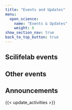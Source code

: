 ```yaml
---
title: "Events and Updates"
menu:
  open_science:
    name: "Events & Updates"
    weight: 6
show_section_nav: true
back_to_top_button: true
---
```


## Scilifelab events

<section id="sll-events-section" class="my-4">
  <!-- The events content will be filled by shortcode 'update_activities' that is called below -->
</section>

## Other events

<section id="other-events-section" class="my-4">
  <!-- The events content will be filled by shortcode 'update_activities' that is called below -->
</section>

## Announcements

<!-- This page have more dunamic content, so everything is written in a shortcode -->
{{< update_activities >}}
